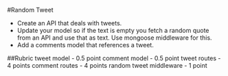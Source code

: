 #Random Tweet

- Create an API that deals with tweets. 
- Update your model so if the text is empty you fetch a random quote from an API and use that as text. Use mongoose middleware for this.
- Add a comments model that references a tweet.


##Rubric
tweet model - 0.5 point
comment model - 0.5 point
tweet routes - 4 points
comment routes - 4 points
random tweet middleware - 1 point



